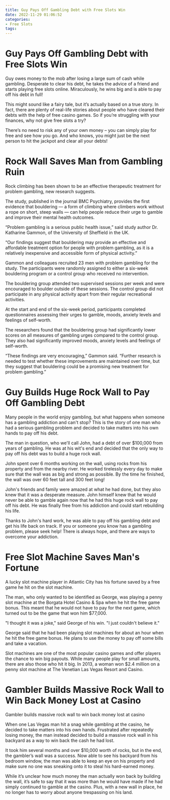 ```yaml
---
title: Guy Pays Off Gambling Debt with Free Slots Win
date: 2022-11-29 01:06:52
categories:
- Free Slots
tags:
---
```



#  Guy Pays Off Gambling Debt with Free Slots Win

Guy owes money to the mob after losing a large sum of cash while gambling. Desperate to clear his debt, he takes the advice of a friend and starts playing free slots online. Miraculously, he wins big and is able to pay off his debt in full!

This might sound like a fairy tale, but it’s actually based on a true story. In fact, there are plenty of real-life stories about people who have cleared their debts with the help of free casino games. So if you’re struggling with your finances, why not give free slots a try?

There’s no need to risk any of your own money – you can simply play for free and see how you go. And who knows, you might just be the next person to hit the jackpot and clear all your debts!

#  Rock Wall Saves Man from Gambling Ruin

Rock climbing has been shown to be an effective therapeutic treatment for problem gambling, new research suggests.

The study, published in the journal BMC Psychiatry, provides the first evidence that bouldering — a form of climbing where climbers work without a rope on short, steep walls — can help people reduce their urge to gamble and improve their mental health outcomes.

“Problem gambling is a serious public health issue,” said study author Dr. Katharine Gammon, of the University of Sheffield in the UK.

“Our findings suggest that bouldering may provide an effective and affordable treatment option for people with problem gambling, as it is a relatively inexpensive and accessible form of physical activity.”

Gammon and colleagues recruited 23 men with problem gambling for the study. The participants were randomly assigned to either a six-week bouldering program or a control group who received no intervention.

The bouldering group attended two supervised sessions per week and were encouraged to boulder outside of these sessions. The control group did not participate in any physical activity apart from their regular recreational activities.

At the start and end of the six-week period, participants completed questionnaires assessing their urges to gamble, moods, anxiety levels and feelings of self-worth.

The researchers found that the bouldering group had significantly lower scores on all measures of gambling urges compared to the control group. They also had significantly improved moods, anxiety levels and feelings of self-worth.

“These findings are very encouraging,” Gammon said. “Further research is needed to test whether these improvements are maintained over time, but they suggest that bouldering could be a promising new treatment for problem gambling.”

#  Guy Builds Huge Rock Wall to Pay Off Gambling Debt

Many people in the world enjoy gambling, but what happens when someone has a gambling addiction and can't stop? This is the story of one man who had a serious gambling problem and decided to take matters into his own hands to pay off his debt.

The man in question, who we'll call John, had a debt of over $100,000 from years of gambling. He was at his wit's end and decided that the only way to pay off his debt was to build a huge rock wall.

John spent over 6 months working on the wall, using rocks from his property and from the nearby river. He worked tirelessly every day to make sure that the wall was as big and strong as possible. By the time he finished, the wall was over 60 feet tall and 300 feet long!

John's friends and family were amazed at what he had done, but they also knew that it was a desperate measure. John himself knew that he would never be able to gamble again now that he had this huge rock wall to pay off his debt. He was finally free from his addiction and could start rebuilding his life.

Thanks to John's hard work, he was able to pay off his gambling debt and get his life back on track. If you or someone you know has a gambling problem, please seek help! There is always hope, and there are ways to overcome your addiction.

#  Free Slot Machine Saves Man's Fortune

A lucky slot machine player in Atlantic City has his fortune saved by a free game he hit on the slot machine.

The man, who only wanted to be identified as George, was playing a penny slot machine at the Borgata Hotel Casino & Spa when he hit the free game bonus. This meant that he would not have to pay for the next game, which turned out to be the game that won him $77,000.

"I thought it was a joke," said George of his win. "I just couldn't believe it."

George said that he had been playing slot machines for about an hour when he hit the free game bonus. He plans to use the money to pay off some bills and take a vacation.

Slot machines are one of the most popular casino games and offer players the chance to win big payouts. While many people play for small amounts, there are also those who hit it big. In 2013, a woman won $2.4 million on a penny slot machine at The Venetian Las Vegas Resort and Casino.

#  Gambler Builds Massive Rock Wall to Win Back Money Lost at Casino

Gambler builds massive rock wall to win back money lost at casino

When one Las Vegas man hit a snag while gambling at the casino, he decided to take matters into his own hands. Frustrated after repeatedly losing money, the man instead decided to build a massive rock wall in his backyard as a way to win back the cash he had lost.

It took him several months and over $10,000 worth of rocks, but in the end, the gambler’s wall was a success. Now able to see his backyard from his bedroom window, the man was able to keep an eye on his property and make sure no one was sneaking onto it to steal his hard-earned money.

While it’s unclear how much money the man actually won back by building the wall, it’s safe to say that it was more than he would have made if he had simply continued to gamble at the casino. Plus, with a new wall in place, he no longer has to worry about anyone trespassing on his land.